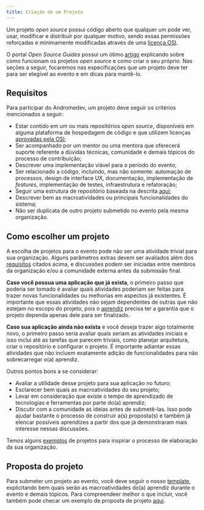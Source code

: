 ```yaml
---
title: Criação de um Projeto
---
```


Um projeto _open source_ possui código aberto que qualquer um pode ver, usar, modificar e distribuir por qualquer motivo, sendo essas permissões reforçadas e minimamente modificadas através de uma [licença OSI](https://opensource.org/licenses).

O portal _Open Source Guides_ possui um ótimo [artigo](https://opensource.guide/pt/starting-a-project/) explicando sobre como funcionam os projetos _open source_ e como criar o seu próprio. Nas seções a seguir, focaremos nas especificações que um projeto deve ter para ser elegível ao evento e em dicas para mantê-lo.

## Requisitos

Para participar do Andromedev, um projeto deve seguir os critérios mencionados a seguir:

- Estar contido em um ou mais repositórios _open source_, disponíveis em alguma plataforma de hospedagem de código e que utilizem licenças [aprovadas pela OSI](https://opensource.org/licenses);
- Ser acompanhado por um mentor ou uma mentora que oferecerá suporte referente a dúvidas técnicas, comunidade e demais tópicos do processo de contribuição;
- Descrever uma implementação viável para o período do evento;
- Ser relacionado a código, incluindo, mas não somente: automação de processos, design de interface UX, documentação, implementação de _features_, implementação de testes, infraestrutura e refatoração;
- Seguir uma estrutura de repositório baseada na descrita [aqui](repositorio);
- Descrever bem as macroatividades ou principais funcionalidades do sistema;
- Não ser duplicata de outro projeto submetido no evento pela mesma organização.

## Como escolher um projeto

A escolha de projetos para o evento pode não ser uma atividade trivial para sua organização. Alguns parâmetros extras devem ser avaliados além dos [requisitos](#requisitos) citados acima, e discussões podem ser iniciadas entre membros da organização e/ou a comunidade externa antes da submissão final.

**Caso você possua uma aplicação que já exista**, o primeiro passo que poderia ser tomado é avaliar quais atividades poderiam ser feitas para trazer novas funcionalidades ou melhorias em aspectos já existentes. É importante que essas atividades não sejam dependentes de outras que não estejam no escopo do projeto, pois o [aprendiz](/aprendiz) precisa ter a garantia que o projeto dependa apenas dele para ser finalizado.

**Caso sua aplicação ainda não exista** e você deseja trazer algo totalmente novo, o primeiro passo seria avaliar quais seriam as atividades iniciais e isso inclui até as tarefas que parecem triviais, como planejar arquitetura, criar o repositório e configurar o projeto. É importante adiantar essas atividades que não incluem exatamente adição de funcionalidades para não sobrecarregar o(a) aprendiz.

Outros pontos bons a se considerar:

- Avaliar a utilidade desse projeto para sua aplicação no futuro;
- Esclarecer bem quais as macroatividades do seu projeto;
- Levar em consideração que existe o tempo de aprendizado de tecnologias e ferramentas por parte do(a) aprendiz;
- Discutir com a comunidade as ideias antes de submetê-las. Isso pode ajudar bastante o processo de construir a(s) proposta(s) e também já elencar possíveis aprendizes a partir dos que já demonstraram mais interesse nessas discussões.

Temos alguns [exemplos](/exemplos) de projetos para inspirar o processo de elaboração da sua organização.

## Proposta do projeto

Para submeter um projeto ao evento, você deve seguir o nosso [template](proposta), explicitando bem quais serão as macroatividades do(a) aprendiz durante o evento e demais tópicos. Para compreendeer melhor o que incluir, você também pode checar um exemplo de proposta de projeto [aqui](proposta-exemplo).
